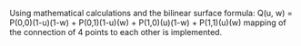 Using mathematical calculations and the bilinear surface formula: 
Q(u, w) = P(0,0)(1-u)(1-w) + P(0,1)(1-u)(w) + P(1,0)(u)(1-w) + P(1,1)(u)(w) 
mapping of the connection of 4 points to each other is implemented.
